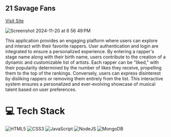 ## 21 Savage Fans

<a href="https://user-auth-24yv.onrender.com/" rel="21 Savage site">Visit Site</a>

![Screenshot 2024-11-20 at 6 56 49 PM](https://github.com/user-attachments/assets/6e4f324a-1304-4d58-a230-dacd0b488bd8)

<p>This application provides an engaging platform where users can explore and interact with their favorite rappers. User authentication and login are integrated to ensure a personalized experience. By entering a rapper's stage name along with their birth name, users contribute to the creation of a dynamic and customizable list of artists. Each rapper can be "liked," with their popularity determined by the number of likes they receive, propelling them to the top of the rankings. Conversely, users can express disinterest by disliking rappers or removing them entirely from the list. This interactive system ensures a personalized and ever-evolving showcase of musical talent based on user preferences.</p>

# 💻 Tech Stack
<!-- Badges from https://github.com/Ileriayo/markdown-badges -->
![HTML5](https://img.shields.io/badge/html5-%23E34F26.svg?style=for-the-badge&logo=html5&logoColor=white)
![CSS3](https://img.shields.io/badge/css3-%231572B6.svg?style=for-the-badge&logo=css3&logoColor=white)
![JavaScript](https://img.shields.io/badge/javascript-%23323330.svg?style=for-the-badge&logo=javascript&logoColor=%23F7DF1E)
![NodeJS](https://img.shields.io/badge/node.js-6DA55F?style=for-the-badge&logo=node.js&logoColor=white)
![MongoDB](https://img.shields.io/badge/MongoDB-%234ea94b.svg?style=for-the-badge&logo=mongodb&logoColor=white)

